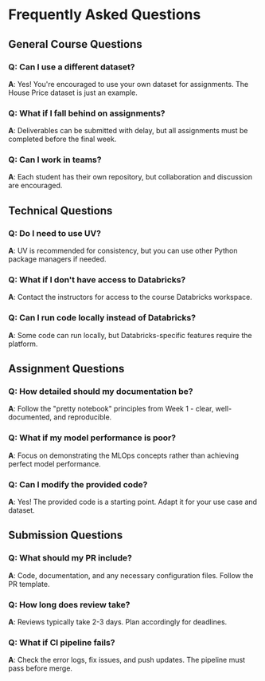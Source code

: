 # Frequently Asked Questions

## General Course Questions

### Q: Can I use a different dataset?
**A**: Yes! You're encouraged to use your own dataset for assignments. The House Price dataset is just an example.

### Q: What if I fall behind on assignments?
**A**: Deliverables can be submitted with delay, but all assignments must be completed before the final week.

### Q: Can I work in teams?
**A**: Each student has their own repository, but collaboration and discussion are encouraged.

## Technical Questions

### Q: Do I need to use UV?
**A**: UV is recommended for consistency, but you can use other Python package managers if needed.

### Q: What if I don't have access to Databricks?
**A**: Contact the instructors for access to the course Databricks workspace.

### Q: Can I run code locally instead of Databricks?
**A**: Some code can run locally, but Databricks-specific features require the platform.

## Assignment Questions

### Q: How detailed should my documentation be?
**A**: Follow the "pretty notebook" principles from Week 1 - clear, well-documented, and reproducible.

### Q: What if my model performance is poor?
**A**: Focus on demonstrating the MLOps concepts rather than achieving perfect model performance.

### Q: Can I modify the provided code?
**A**: Yes! The provided code is a starting point. Adapt it for your use case and dataset.

## Submission Questions

### Q: What should my PR include?
**A**: Code, documentation, and any necessary configuration files. Follow the PR template.

### Q: How long does review take?
**A**: Reviews typically take 2-3 days. Plan accordingly for deadlines.

### Q: What if CI pipeline fails?
**A**: Check the error logs, fix issues, and push updates. The pipeline must pass before merge.
